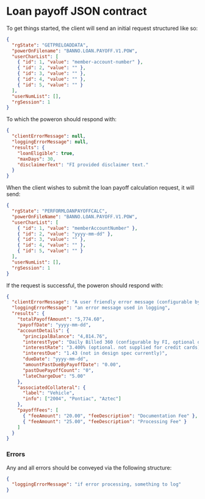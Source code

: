 # Loan payoff JSON contract

To get things started, the client will send an initial request structured like so:

```json
{
  "rgState": "GETPRELOADDATA",
  "powerOnFilename": "BANNO.LOAN.PAYOFF.V1.POW",
  "userCharList": [
    { "id": 1, "value": "member-account-number" },
    { "id": 2, "value": "" },
    { "id": 3, "value": "" },
    { "id": 4, "value": "" },
    { "id": 5, "value": "" }
  ],
  "userNumList": [],
  "rgSession": 1
}
```

To which the poweron should respond with:

```json
{
  "clientErrorMessage": null,
  "loggingErrorMessage": null,
  "results": {
    "loanEligible": true,
    "maxDays": 30,
    "disclaimerText": "FI provided disclaimer text."
  }
}
```

When the client wishes to submit the loan payoff calculation request, it will send:

```json
{
  "rgState": "PERFORMLOANPAYOFFCALC",
  "powerOnFileName": "BANNO.LOAN.PAYOFF.V1.POW",
  "userCharList": [
    { "id": 1, "value": "memberAccountNumber" },
    { "id": 2, "value": "yyyy-mm-dd" },
    { "id": 3, "value": "" },
    { "id": 4, "value": "" },
    { "id": 5, "value": "" }
  ],
  "userNumList": [],
  "rgSession": 1
}
```

If the request is successful, the poweron should respond with:

```json
{
  "clientErrorMessage": "A user friendly error message (configurable by FI)",
  "loggingErrorMessage": "an error message used in logging",
  "results": {
    "totalPayoffAmount": "5,774.60",
    "payoffDate": "yyyy-mm-dd",
    "accountDetails": {
      "principalBalance": "4,814.76",
      "interestType": "Daily Billed 360 (configurable by FI, optional display, maybe remove completely)",
      "interestRate": "3.400% (optional. not supplied for credit cards)",
      "interestDue": "1.43 (not in design spec currently)",
      "dueDate": "yyyy-mm-dd",
      "amountPastDueByPayoffDate": "0.00",
      "pastDuePayoffCount": "0",
      "lateChargeDue": "5.00"
    },
    "associatedCollateral": {
      "label": "Vehicle",
      "info": ["2004", "Pontiac", "Aztec"]
    },
    "payoffFees": [
      { "feeAmount": "20.00", "feeDescription": "Documentation Fee" },
      { "feeAmount": "25.00", "feeDescription": "Processing Fee" }
    ]
  }
}
```

### Errors

Any and all errors should be conveyed via the following structure:

```json
{
  "loggingErrorMessage": "if error processing, something to log"
}
```
